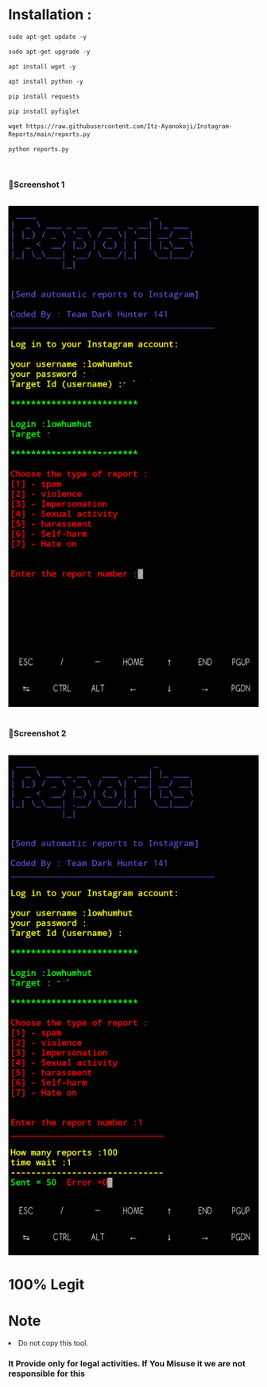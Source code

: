 # Installation :

```
sudo apt-get update -y
```

```
sudo apt-get upgrade -y
```
```
apt install wget -y
```
```
apt install python -y
```
```
pip install requests
```
```
pip install pyfiglet
```
```
wget https://raw.githubusercontent.com/Itz-Ayanokoji/Instagram-Reports/main/reports.py
```
```
python reports.py
```
<br>
<h3><b>📸Screenshot 1</b></h3>
<br>
<img src="https://raw.githubusercontent.com/darkhunter141/Instagram-Reports/main/PicsArt_09-12-08.03.47.jpg">
<br>
<br>
<h3><b>📸Screenshot 2</b></h3>
<br>
<img src="https://raw.githubusercontent.com/darkhunter141/Instagram-Reports/main/PicsArt_09-12-08.01.59.jpg">
<br>

# 100% Legit

# Note

<li>Do not copy this tool.



<br>
<h3> It Provide only for legal activities. If You Misuse it we are not responsible for this</h3>